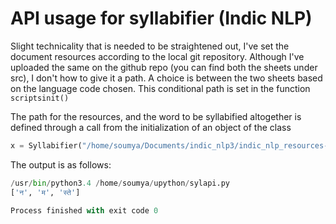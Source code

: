 
# API usage for syllabifier (Indic NLP)
Slight technicality that is needed to be straightened out, I've set the document resources according to the local git repository. Although I've uploaded the same on the github repo (you can find both the sheets under src), I don't how to give it a path. 
A choice is between the two sheets based on the language code chosen. This conditional path is set in the function ``` scriptsinit()``` 


The path for the resources, and the word to be syllabified altogether is defined through a call from the initialization of an object of the class


```python
x = Syllabifier("/home/soumya/Documents/indic_nlp3/indic_nlp_resources-master", 'नमस्ते', 'hi')

```
The output is as follows:

```python
/usr/bin/python3.4 /home/soumya/upython/sylapi.py
['न', 'म', 'स्ते']

Process finished with exit code 0
```
